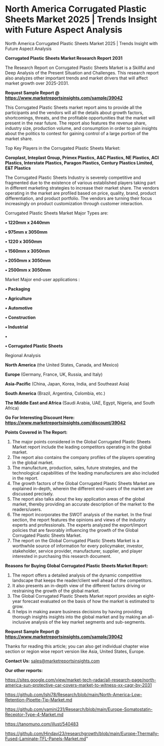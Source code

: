 # North America Corrugated Plastic Sheets Market 2025 | Trends Insight with Future Aspect Analysis
North America Corrugated Plastic Sheets Market 2025 | Trends Insight with Future Aspect Analysis

<strong>Corrugated Plastic Sheets Market Research Report 2031</strong>

The Research Report on Corrugated Plastic Sheets Market is a Skillful and Deep Analysis of the Present Situation and Challenges. This research report also analyzes other important trends and market drivers that will affect market growth over 2025-2031.

<strong>Request Sample Report @ <a href=https://www.marketreportsinsights.com/sample/39042>https://www.marketreportsinsights.com/sample/39042</a></strong>

This Corrugated Plastic Sheets market report aims to provide all the participants and the vendors will all the details about growth factors, shortcomings, threats, and the profitable opportunities that the market will present in the near future. The report also features the revenue share, industry size, production volume, and consumption in order to gain insights about the politics to contest for gaining control of a large portion of the market share.

Top Key Players in the Corrugated Plastic Sheets Market:

<strong>Coroplast, Inteplast Group, Primex Plastics, A&C Plastics, NE Plastics, ACI Plastics, Interstate Plastics, Paragon Plastics, Century Plastics Limited, E&T Plastics</strong>

The Corrugated Plastic Sheets Industry is severely competitive and fragmented due to the existence of various established players taking part in different marketing strategies to increase their market share. The vendors operating in the market are profiled based on price, quality, brand, product differentiation, and product portfolio. The vendors are turning their focus increasingly on product customization through customer interaction.

Corrugated Plastic Sheets Market Major Types are:

<strong>•  1220mm x 2440mm

•  975mm x 3050mm

•  1220 x 3050mm

•  1560mm x 3050mm

•  2050mm x 3050mm

•  2500mm x 3050mm</strong>

Market Major end-user applications :

<strong>•  Packaging

•  Agriculture

•  Automotive

•  Construction

•  Industrial

•  

•  Corrugated Plastic Sheets</strong>

Regional Analysis

</u><strong><b>North America</b></strong> (the United States, Canada, and Mexico)

<strong><b>Europe </b></strong>(Germany, France, UK, Russia, and Italy)

<strong><b>Asia-Pacific</b></strong> (China, Japan, Korea, India, and Southeast Asia)

<strong><b>South America</b></strong> (Brazil, Argentina, Colombia, etc.)

<strong><b>The Middle East and Africa</b></strong> (Saudi Arabia, UAE, Egypt, Nigeria, and South Africa)

<strong>Go For Interesting Discount Here: <a href=https://www.marketreportsinsights.com/discount/39042>https://www.marketreportsinsights.com/discount/39042</a></strong>

<strong>Points Covered in The Report:</strong>
<ol>
  <li>The major points considered in the Global Corrugated Plastic Sheets Market report include the leading competitors operating in the global market.</li>
  <li>The report also contains the company profiles of the players operating in the global market.</li>
  <li>The manufacture, production, sales, future strategies, and the technological capabilities of the leading manufacturers are also included in the report.</li>
  <li>The growth factors of the Global Corrugated Plastic Sheets Market are explained in-depth, wherein the different end-users of the market are discussed precisely.</li>
  <li>The report also talks about the key application areas of the global market, thereby providing an accurate description of the market to the readers/users.</li>
  <li>The report incorporates the SWOT analysis of the market. In the final section, the report features the opinions and views of the industry experts and professionals. The experts analyzed the export/import policies that are favorably influencing the growth of the Global Corrugated Plastic Sheets Market.</li>
  <li>The report on the Global Corrugated Plastic Sheets Market is a worthwhile source of information for every policymaker, investor, stakeholder, service provider, manufacturer, supplier, and player interested in purchasing this research document.</li>
</ol>
<strong>Reasons for Buying Global Corrugated Plastic Sheets Market Report:</strong>

<ol>
  <li>The report offers a detailed analysis of the dynamic competitive landscape that keeps the reader/client well ahead of the competitors.</li>
  <li>It also presents an in-depth view of the different factors driving or restraining the growth of the global market.</li>
  <li>The Global Corrugated Plastic Sheets Market report provides an eight-year forecast evaluated on the basis of how the market is estimated to grow.</li>
  <li>It helps in making aware business decisions by having providing thorough insights insights into the global market and by making an all-inclusive analysis of the key market segments and sub-segments.</li>
</ol>
<strong>Request Sample Report @ <a href=https://www.marketreportsinsights.com/sample/39042>https://www.marketreportsinsights.com/sample/39042</a></strong>


Thanks for reading this article; you can also get individual chapter wise section or region wise report version like Asia, United States, Europe.

<strong>Contact Us:</strong>
sales@marketreportsinsights.com

<strong>Our other reports:</strong>

<a href=https://sites.google.com/view/market-tech-radar/all-research-page/north-america-sun-protective-car-covers-market-to-witness-xx-cagr-by-2031>https://sites.google.com/view/market-tech-radar/all-research-page/north-america-sun-protective-car-covers-market-to-witness-xx-cagr-by-2031</a>

<a href=https://github.com/Ishi78/Research/blob/main/North-America-Low-Retention-Pipette-Tip-Market.md>https://github.com/Ishi78/Research/blob/main/North-America-Low-Retention-Pipette-Tip-Market.md</a>

<a href=https://github.com/yamini231/Research/blob/main/Europe-Somatostatin-Receptor-Type-4-Market.md>https://github.com/yamini231/Research/blob/main/Europe-Somatostatin-Receptor-Type-4-Market.md</a>

<a href=https://tanomuno.com/illust/540483>https://tanomuno.com/illust/540483</a>

<a href=https://github.com/Hindavi23/researchgrowth/blob/main/Europe-Thermally-Fused-Laminate-TFL-Panels-Market.md>https://github.com/Hindavi23/researchgrowth/blob/main/Europe-Thermally-Fused-Laminate-TFL-Panels-Market.md</a>"
